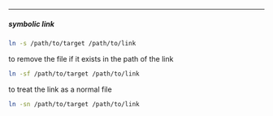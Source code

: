 
____

##### symbolic link

```sh
ln -s /path/to/target /path/to/link
```

to remove the file if it exists in the path of the link

```sh
ln -sf /path/to/target /path/to/link
```

to treat the link as a normal file

```sh
ln -sn /path/to/target /path/to/link
```
